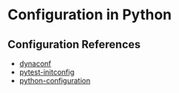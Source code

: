 # Configuration in Python

## Configuration References

- [dynaconf](https://github.com/rochacbruno/dynaconf.git)
- [pytest-initconfig](https://github.com/pytest-dev/iniconfig.git)
- [python-configuration]( https://github.com/tr11/python-configuration)
